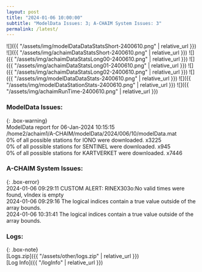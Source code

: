 ```yaml
---
layout: post
title: "2024-01-06 10:00:00"
subtitle: "ModelData Issues: 3; A-CHAIM System Issues: 3"
permalink: /latest/
---
```


![]({{ "/assets/img/modelDataDataStatsShort-2400610.png" | relative_url }})
![]({{ "/assets/img/achaimDataStatsShort-2400610.png" | relative_url }})
![]({{ "/assets/img/achaimDataStatsLong00-2400610.png" | relative_url }})
![]({{ "/assets/img/achaimDataStatsLong01-2400610.png" | relative_url }})
![]({{ "/assets/img/achaimDataStatsLong02-2400610.png" | relative_url }})
![]({{ "/assets/img/modelDataDataStats-2400610.png" | relative_url }})
![]({{ "/assets/img/modelDataStationStats-2400610.png" | relative_url }})
![]({{ "/assets/img/achaimRunTime-2400610.png" | relative_url }})


### ModelData Issues:  
  
{: .box-warning}  
 ModelData report for 06-Jan-2024 10:15:15   
 /home2/achaim1/A-CHAIM/modelData/2024/006/10/modelData.mat   
 0% of all possible stations for IONO were downloaded. x3225   
 0% of all possible stations for SENTINEL were downloaded. x945   
 0% of all possible stations for KARTVERKET were downloaded. x7446   
  
### A-CHAIM System Issues:  
  
{: .box-error}  
2024-01-06 09:29:11 CUSTOM ALERT: RINEX303o:No valid times were found, vIndex is empty  
2024-01-06 09:29:16 The logical indices contain a true value outside of the array bounds.  
2024-01-06 10:31:41 The logical indices contain a true value outside of the array bounds.  

### Logs:  
  
{: .box-note}  
[Logs.zip]({{ "/assets/other/logs.zip" | relative_url }})  
[Log Info]({{ "/logInfo" | relative_url }})  
